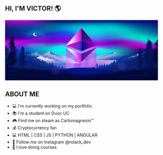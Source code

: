 ## HI, I'M VICTOR! 🌎

![](./assets/ether.jpg)

## ABOUT ME

- 💻 I'm currently working on my portfolio
- 📚 I'm a student on Duoc UC
- 🎮 Find me on steam as Carlomagnesio™
- 💰 Cryptocurrency fan
- 💻 HTML | CSS | JS | PYTHON | ANGULAR
- 📸 Follow me on Instagram @rolack_dev
- 🔧 I love doing courses
